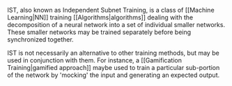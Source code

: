 IST, also known as Independent Subnet Training, is a class of [[Machine Learning|NN]] training [[Algorithms|algorithms]] dealing with the decomposition of a neural network into a set of individual smaller networks. These smaller networks may be trained separately before being synchronized together.

IST is not necessarily an alternative to other training methods, but may be used in conjunction with them. For instance, a [[Gamification Training|gamified approach]] maybe used to train a particular sub-portion of the network by 'mocking' the input and generating an expected output.